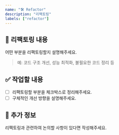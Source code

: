 ```yaml
---
name: "🛠 Refactor"
description: "리팩토링"
labels: ["refactor"]
---
```


## 🔄 리팩토링 내용
어떤 부분을 리팩토링할지 설명해주세요.

> 예: 코드 구조 개선, 성능 최적화, 불필요한 코드 정리 등

## ✅ 작업할 내용
- [ ] 리팩토링할 부분을 체크박스로 정리해주세요.
- [ ] 구체적인 개선 방향을 설명해주세요.

## 📌 추가 정보
리팩토링과 관련하여 논의할 사항이 있다면 작성해주세요.
